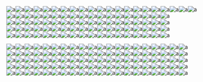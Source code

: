 ![a][cat]![a][cat]![a][cat]![a][cat]![a][space]![a][space]![a][space]![a][space]![a][space]![a][cat]![a][space]![a][space]![a][space]![a][space]![a][cat]![a][cat]![a][cat]![a][cat]![a][cat]![a][cat]![a][cat]  
![a][cat]![a][space]![a][space]![a][space]![a][space]![a][space]![a][space]![a][space]![a][cat]![a][space]![a][cat]![a][space]![a][space]![a][space]![a][space]![a][space]![a][space]![a][cat]  
![a][cat]![a][space]![a][space]![a][space]![a][space]![a][space]![a][space]![a][cat]![a][cat]![a][cat]![a][cat]![a][cat]![a][space]![a][space]![a][space]![a][space]![a][space]![a][cat]  
![a][cat]![a][space]![a][space]![a][space]![a][space]![a][space]![a][cat]![a][space]![a][space]![a][space]![a][space]![a][space]![a][cat]![a][space]![a][space]![a][space]![a][space]![a][cat]  
![a][cat]![a][cat]![a][cat]![a][cat]![a][space]![a][space]![a][cat]![a][space]![a][space]![a][space]![a][space]![a][space]![a][cat]![a][space]![a][space]![a][space]![a][space]![a][cat]  
  
![a][space]![a][space]![a][space]![a][cat]![a][space]![a][space]![a][space]![a][space]![a][space]![a][cat]![a][space]![a][space]![a][space]![a][space]![a][space]![a][cat]![a][space]![a][space]![a][space]![a][cat]  
![a][space]![a][space]![a][space]![a][cat]![a][space]![a][space]![a][space]![a][space]![a][cat]![a][space]![a][cat]![a][space]![a][space]![a][space]![a][space]![a][cat]![a][cat]![a][space]![a][cat]![a][cat]  
![a][space]![a][space]![a][space]![a][cat]![a][space]![a][space]![a][space]![a][cat]![a][cat]![a][cat]![a][cat]![a][cat]![a][space]![a][space]![a][space]![a][cat]![a][space]![a][cat]![a][space]![a][cat]  
![a][cat]![a][space]![a][space]![a][cat]![a][space]![a][space]![a][cat]![a][space]![a][space]![a][space]![a][space]![a][space]![a][cat]![a][space]![a][space]![a][cat]![a][space]![a][space]![a][space]![a][cat]  
![a][cat]![a][cat]![a][cat]![a][cat]![a][space]![a][cat]![a][space]![a][space]![a][space]![a][space]![a][space]![a][space]![a][space]![a][cat]![a][space]![a][cat]![a][space]![a][space]![a][space]![a][cat]  

[cat]: https://cdn.discordapp.com/emojis/743579665435721768.gif
[space]: https://nc.izu.re/s/2aatCcJqf8rSM4t/preview
